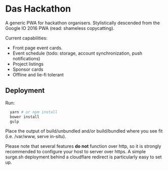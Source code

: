 # Das Hackathon
A generic PWA for hackathon organisers. Stylistically descended from the Google IO 2016 PWA (read: shameless copycatting).

Current capabilities:
* Front page event cards.
* Event schedule (todo: storage, account synchronization, push notifications)
* Project listings
* Sponsor cards
* Offline and lie-fi tolerant

## Deployment
Run:
```bash
  yarn # or npm install
  bower install
  gulp
```

Place the output of build/unbundled and/or build/bundled where you see fit (i.e. /var/www, serve in-situ).

Please note that several features **do not** function over http, so it is strongly recommended to configure your host to server over https. A simple surge.sh deployment behind a cloudflare redirect is particularly easy to set up. 
